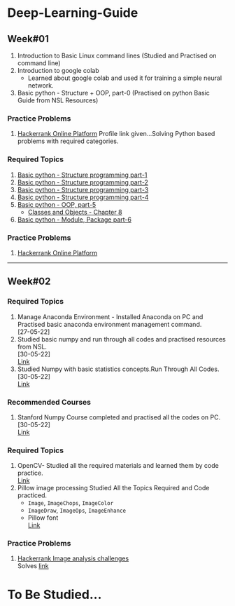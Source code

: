 
# Deep-Learning-Guide

## Week#01
1. Introduction to Basic Linux command lines (Studied and Practised on command line)
2. Introduction to google colab
    - Learned about google colab and used it for training a simple neural network.
3. Basic python - Structure + OOP, part-0 (Practised on python Basic Guide from NSL Resources)

### Practice Problems
1. [Hackerrank Online Platform](https://www.hackerrank.com/NuhashAfnan) Profile link given...Solving Python based problems with required categories.


### Required Topics
1. [Basic python - Structure programming part-1](./Python3/python3_intro_part_1.ipynb)
2. [Basic python - Structure programming part-2](./Python3/python3_intro_part_2.ipynb)
3. [Basic python - Structure programming part-3](./Python3/python3_intro_part_3.ipynb)
4. [Basic python - Structure programming part-4](./Python3/python3_intro_part_4.ipynb)
5. [Basic python - OOP, part-5](./Python3/python3_intro_part_5_%5BOOP%5D.ipynb)
    - [Classes and Objects - Chapter 8](./Books/Python_Cookbook_3rd%20Edition.pdf)
7. [Basic python - Module, Package part-6](./Python3/python3_intro_part_6.ipynb)
### Practice Problems
1. [Hackerrank Online Platform](https://www.hackerrank.com/domains/python)
-----
## Week#02
### Required Topics
1. Manage Anaconda Environment - Installed Anaconda on PC and Practised basic anaconda environment management command.<br>[27-05-22]
2. Studied basic numpy and run through all codes and practised resources from NSL. <br> [30-05-22] <br> [Link](https://github.com/nuhash-nsl/NSL-RA-Training/blob/main/DeepLearningGuide/Numpy_Basics/numpy_nsl.py)
3. Studied Numpy with basic statistics concepts.Run Through All Codes. <br> [30-05-22] <br> [Link](https://github.com/nuhash-nsl/NSL-RA-Training/blob/main/DeepLearningGuide/Numpy_Basics/numpy_statistics.py)
### Recommended Courses
1. Stanford Numpy Course completed and practised all the codes on PC.<br> [30-05-22] <br> [Link](https://github.com/nuhash-nsl/NSL-RA-Training/blob/main/DeepLearningGuide/Numpy_Basics/numpy_stanford.py)


### Required Topics
1. OpenCV- Studied all the required materials and learned them by code practice.<br>
   [Link](https://github.com/nuhash-nsl/NSL-RA-Training/tree/main/DeepLearningGuide/OpenCV)
2. Pillow image processing Studied All the Topics Required and Code practiced.<br>
    - `Image`, `ImageChops`, `ImageColor`
    - `ImageDraw`, `ImageOps`, `ImageEnhance`
    - Pillow font
   <br>[Link](https://github.com/nuhash-nsl/NSL-RA-Training/tree/main/DeepLearningGuide/Pillow)<br>

### Practice Problems
1. [Hackerrank Image analysis challenges](https://www.hackerrank.com/contests/image-analysis-1/challenges)<br>
Solves [link](https://github.com/nuhash-nsl/NSL-RA-Training/tree/main/DeepLearningGuide/HackerRankImageChallenge)
# To Be Studied...
